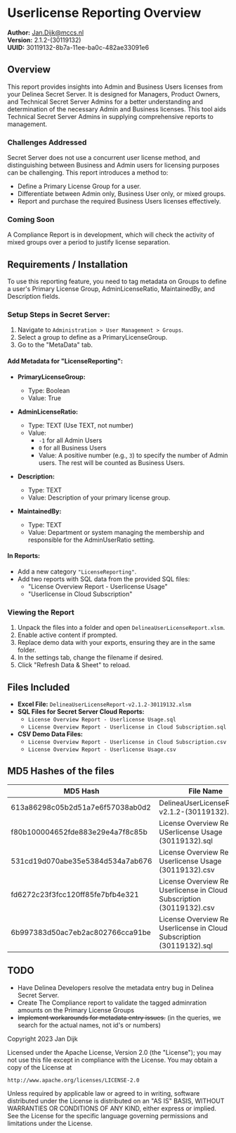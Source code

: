 
# Userlicense Reporting Overview

**Author:** Jan.Dijk@mccs.nl  
**Version:** 2.1.2-(30119132)  
**UUID:** 30119132-8b7a-11ee-ba0c-482ae33091e6

## Overview

This report provides insights into Admin and Business Users licenses from your Delinea Secret Server. It is designed for Managers, Product Owners, and Technical Secret Server Admins for a better understanding and determination of the necessary Admin and Business licenses. This tool aids Technical Secret Server Admins in supplying comprehensive reports to management.

### Challenges Addressed

Secret Server does not use a concurrent user license method, and distinguishing between Business and Admin users for licensing purposes can be challenging. This report introduces a method to:

- Define a Primary License Group for a user.
- Differentiate between Admin only, Business User only, or mixed groups.
- Report and purchase the required Business Users licenses effectively.

### Coming Soon

A Compliance Report is in development, which will check the activity of mixed groups over a period to justify license separation.

## Requirements / Installation

To use this reporting feature, you need to tag metadata on Groups to define a user's Primary License Group, AdminLicenseRatio, MaintainedBy, and Description fields.

### Setup Steps in Secret Server:

1. Navigate to `Administration > User Management > Groups`.
2. Select a group to define as a PrimaryLicenseGroup.
3. Go to the "MetaData" tab.

#### Add Metadata for "LicenseReporting":

- **PrimaryLicenseGroup:**
  - Type: Boolean
  - Value: True

- **AdminLicenseRatio:**
  - Type: TEXT (Use TEXT, not number)
  - Value: 
    - `-1` for all Admin Users
    - `0` for all Business Users
    - Value: A positive number (e.g., `3`) to specify the number of Admin users. The rest will be counted as Business Users.

- **Description:**
  - Type: TEXT
  - Value: Description of your primary license group.

- **MaintainedBy:**
  - Type: TEXT
  - Value: Department or system managing the membership and responsible for the AdminUserRatio setting.

#### In Reports:

- Add a new category `"LicenseReporting"`.
- Add two reports with SQL data from the provided SQL files:
  - "License Overview Report - Userlicense Usage"
  - "Userlicense in Cloud Subscription"

### Viewing the Report

1. Unpack the files into a folder and open `DelineaUserLicenseReport.xlsm`.
2. Enable active content if prompted.
3. Replace demo data with your exports, ensuring they are in the same folder.
4. In the settings tab, change the filename if desired.
5. Click "Refresh Data & Sheet" to reload.

## Files Included

- **Excel File:** `DelineaUserLicenseReport-v2.1.2-30119132.xlsm`
- **SQL Files for Secret Server Cloud Reports:**
  - `License Overview Report - Userlicense Usage.sql`
  - `License Overview Report - Userlicense in Cloud Subscription.sql`
- **CSV Demo Data Files:**
  - `License Overview Report - Userlicense in Cloud Subscription.csv`
  - `License Overview Report - Userlicense Usage.csv`
 
## MD5 Hashes of the files

| MD5 Hash                           | File Name                                                       |
|------------------------------------|-----------------------------------------------------------------|
| 613a86298c05b2d51a7e6f57038ab0d2   | DelineaUserLicenseReport-v2.1.2-(30119132).xlsm                |
| f80b100004652fde883e29e4a7f8c85b   | License Overview Report - USerlicense Usage (30119132).sql     |
| 531cd19d070abe35e5384d534a7ab676   | License Overview Report - Userlicense Usage (30119132).csv     |
| fd6272c23f3fcc120ff85fe7bfb4e321   | License Overview Report - Userlicense in Cloud Subscription (30119132).csv |
| 6b997383d50ac7eb2ac802766cca91be   | License Overview Report - Userlicense in Cloud Subscription (30119132).sql |


## TODO

- Have Delinea Developers resolve the metadata entry bug in Delinea Secret Server.
- Create The Compliance report to validate the tagged adminration amounts on the Primary License Groups
- ~~Implement workarounds for metadata entry issues.~~ (in the queries, we search for the actual names, not id's or numbers)


Copyright 2023 Jan Dijk

Licensed under the Apache License, Version 2.0 (the "License");
you may not use this file except in compliance with the License.
You may obtain a copy of the License at

    http://www.apache.org/licenses/LICENSE-2.0

Unless required by applicable law or agreed to in writing, software
distributed under the License is distributed on an "AS IS" BASIS,
WITHOUT WARRANTIES OR CONDITIONS OF ANY KIND, either express or implied.
See the License for the specific language governing permissions and
limitations under the License.
